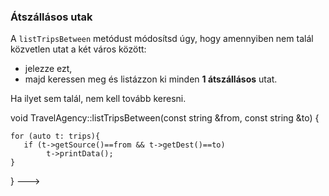 <!--
---

## Pontozás

| Részfeladat                                | Pont |
|--------------------------------------------|------|
| 1. Utazások adatszerkezete                 | 4    |
| 2. `TravelAgency` osztály, `loadTrips`, JSON betöltés | 8    |
| 3. `printData` metódus                     | 4    |
| 4. `listTripsBetween` metódus              | 4    |
| 5. Promóciós helyszín kezelése             | 2    |
| 6. `promotedTravels` metódus               | 4    |
| 7. `FilterBase<T>` osztály                 | 2    |
| 8. `filterTrips` metódus                   | 4    |
| 9. `MaxTimeFrom` osztály                   | 4    |
| 10. `listTripsBetween` metódus egy átszállással | 4    |



# Feladat – Nagyzh – FONTOS INFÓK

- A feladat során alkalmazd a megtanult objektum-orientáltsági elveket!
- A fájlokat egy zip-be csomagolva kell feltölteni.

---

## A feladat leírása

A feladatban egy utazási iroda által biztosított utazási lehetőségeket kezeljük. Az iroda képes busz, vonat, illetve repülő utakat foglalni az ügyfelei számára.  
Minden utazáshoz tudjuk:

- melyik városból melyik városba megy (szövegek),
- milyen hosszú az út (percben, egész),
- mennyibe kerül (Ft, egész).

Az egyszerűség kedvéért dátumokat és menetrendet most nem kezelünk.

**Busz út esetén**:
- tervezett pihenők száma és össz ideje (egészek, az út hosszában ez is benne van).
**Vonat út esetén**:
- megállók száma (egész).

**Repülő út esetén**:
- osztály (szöveg).

Az ősosztály neve legyen `Trip`.

---

### TravelAgency osztály

Az utazási irodát a `TravelAgency` osztály valósítsa meg, mely tárolja az iroda által használható utazási opciókat.

- Legyen benne egy `loadTrips` metódus, amely paraméterben egy JSON fájl nevét kapja, és onnan betölti az utazási opciókat.

- Legyen az utazásokban egy **virtuális `printData` metódus**, amely kilistázza az adataikat. Minden osztályban megfelelően legyen kifejtve.


- A `TravelAgency` osztályban legyen egy `listTripsBetween` metódus, amely paraméterben megkap egy kiindulási és egy érkezési várost, és kilistáz minden utazási opciót a kettő között (a megfelelő irányban).

---

### Promóciós helyszínek kezelése

Az utazási irodák szövetsége minden hónapban kijelöl egy **promóciós helyszínt**, és az oda foglalt utakhoz kedvezményt ad.

- A `TravelAgency` osztályban legyen egy **statikus városnév** eltárolva, amely az iroda aktuális promóciós helyszínét adja meg.
- A `getPromotedLocation` és `setPromotedLocation` metódusokon keresztül lehessen lekérdezni és beállítani.
- Kezdetben legyen üres, ami azt jelenti, hogy nincs kijelölt város.
- Legyen egy `promotedTravels` metódus, amely kilistáz minden olyan utat, amely az aktuális promóciós helyszínre megy.

---

### Szűrés

- Legyen egy `FilterBase<T>` nevű sablonos osztály, mely rendelkezik egy tisztán virtuális  
  `bool match(const T &value) const` metódussal.
- Az osztály célja, hogy logikai visszatérési értékű szűrési feltételt lehessen készíteni tetszőleges típusú adatokhoz.
 
- A `TravelAgency` osztályban legyen egy `filterTrips` metódus, amely egy paraméterben egy szűrési feltételt kap (ezzel az ősosztállyal jelölve), ami kilistáz minden olyan utazási lehetőséget, amely a feltételeknek megfelel.

**TIPP**:  
Mivel a függvénnyel az utazási lehetőségeket szűrjük, ami tetszőleges lehet, a feltételt **ősosztály mutatóra (`Trip*`)** adjuk meg.

---

### MaxTimeFrom osztály

- Legyen egy `MaxTimeFrom` osztály, ami eltárol egy kiindulási várost, valamint egy maximális utazási időt (az adatokat konstruktorban várva).
- Az osztály a `FilterBase<T>` osztályból származzon úgy, hogy ezt alkalmazva szűrésnek (az előző feladat `filterTrips` metódusában) azon utazások jelenjenek meg, amelyek:
  - a megadott kiinduló városból indulnak,
  - és nem hosszabbak, mint a megadott maximális utazási idő.

**TIPP**:  
A `match` függvény pontos formátumát célszerű a `main.cpp`-beli tesztkódból másolni, mert elég kötött módon kell létrehozni.

--->

### Átszállásos utak

A `listTripsBetween` metódust módosítsd úgy, hogy amennyiben nem talál közvetlen utat a két város között:
- jelezze ezt,
- majd keressen meg és listázzon ki minden **1 átszállásos** utat.

Ha ilyet sem talál, nem kell tovább keresni.

void TravelAgency::listTripsBetween(const string &from, const string &to)
{

    for (auto t: trips){
       if (t->getSource()==from && t->getDest()==to)
            t->printData();
    }
}
--->
